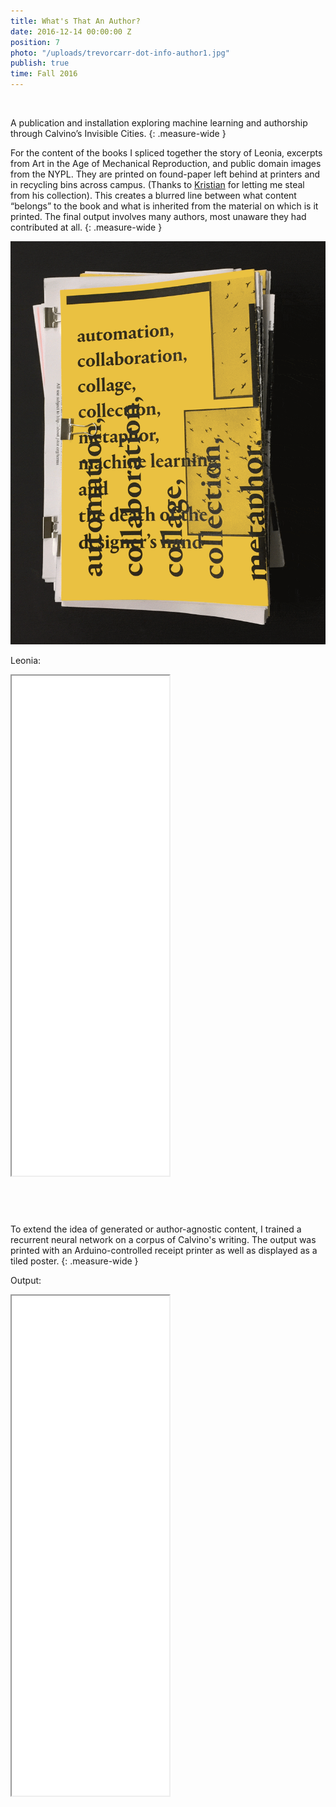 ```yaml
---
title: What's That An Author?
date: 2016-12-14 00:00:00 Z
position: 7
photo: "/uploads/trevorcarr-dot-info-author1.jpg"
publish: true
time: Fall 2016
---
```


<img ix-path="trevorcarr-dot-info-author1.jpg"
     sizes="100vw" />

A publication and installation exploring machine learning and authorship through Calvino’s Invisible Cities.
{: .measure-wide }

For the content of the books I spliced together the story of Leonia, excerpts from Art in the Age of Mechanical Reproduction, and public domain images from the NYPL. They are printed on found-paper left behind at printers and in recycling bins across campus. (Thanks to <span class="link dim out">[Kristian](http://www.ookb.co/)</span> for letting me steal from his collection). This creates a blurred line between what content “belongs” to the book and what is inherited from the material on which is it printed. The final output involves many authors, most unaware they had contributed at all.
{: .measure-wide }

![](/uploads/trevorcarr-dot-info-author2.gif)

Leonia:
<iframe src="/uploads/trevorcarr-dot-info-leonia.txt" width="50%" height="800px"></iframe>

<img ix-path="trevorcarr-dot-info-author3.jpg"
     sizes="100vw" />
<img ix-path="trevorcarr-dot-info-author6.jpg"
     sizes="100vw" />
<img ix-path="trevorcarr-dot-info-author7.jpg"
     sizes="100vw" />
<img ix-path="trevorcarr-dot-info-author8.jpg"
     sizes="100vw" />
<img ix-path="trevorcarr-dot-info-author9.jpg"
     sizes="100vw" />
<img ix-path="trevorcarr-dot-info-author10.jpg"
     sizes="100vw" />
---

To extend the idea of generated or author-agnostic content, I trained a recurrent neural network on a corpus of Calvino's writing. The output was printed with an Arduino-controlled receipt printer as well as displayed as a tiled poster.
{: .measure-wide }

Output:
<iframe src="/uploads/trevorcarr-dot-info-authortext.txt" width="50%" height="800px"></iframe>

<img ix-path="trevorcarr-dot-info-author11.jpg"
     sizes="100vw" />
<img ix-path="trevorcarr-dot-info-author12.jpg"
     sizes="100vw" />
<img ix-path="trevorcarr-dot-info-author13.jpg"
     sizes="100vw" />
